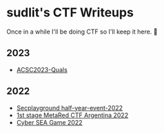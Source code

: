 # sudlit's CTF Writeups
Once in a while I'll be doing CTF so I'll keep it here. 🐅

## 2023
* [ACSC2023-Quals](ACSC2023-Quals)

## 2022
* [Secplayground half-year-event-2022](secplayground-event)
* [1st stage MetaRed CTF Argentina 2022](1st%20stage%20MetaRed%20CTF%20Argentina%202022)
* [Cyber SEA Game 2022](Cyber%20SEA%20Game%202022)
